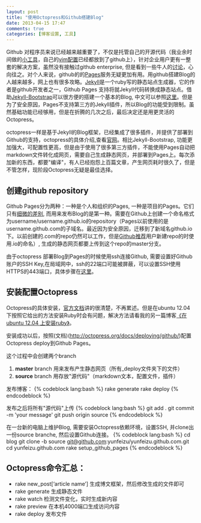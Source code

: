 ```yaml
---
layout: post
title: "使用Octopress和Github搭建Blog"
date: 2013-04-15 17:47
comments: true
categories: [博客设置, 工具]
---
```


Github 对程序员来说已经越来越重要了，不仅是托管自己的开源代码（我业余时间做的[小工具](https://github.com/yunfeizu/svnhistory)，自己的[vim配置](https://github.com/yunfeizu/dotfiles)已经都放到了github上），针对企业用户更有一整套的解决方案，虽然没有接触过github enterprise, 但是看到一些牛人的[讨论](http://www.infoq.com/cn/news/2013/02/weibo-on-git)，心向往之。对个人来说，github的的[Pages](http://pages.github.com/)服务无疑更加有用。用github搭建Blog的人越来越多，网上也有很多攻略。[Jekyll](http://jekyllrb.com/)是一个ruby写的静态站点生成器，它的作者是github开发者之一，Github Pages 支持将就Jekyll代码转换成静态站点。借助[Jekyll-Bootstrap](http://jekyllbootstrap.com/)可以很方便的搭建一个基本的Blog, 中文可以参照[这里](http://zyzhang.github.io/blog/2012/08/29/blogging-like-a-geek/)。但是为了安全原因，Pages不支持第三方的Jekyll插件，所以Blog的功能受到限制。虽然基础功能已经够用，但是在折腾的几次之后，最后决定还是用更灵活的Octopress。
<!-- more -->

octopress一样是基于Jekyll的Blog框架，已经集成了很多插件，并提供了部署到Github的支持，octopress的具体介绍,查看[官网](http://octopress.org/)。相比Jekyll-Bootstrap, 功能更加强大，可配置性更高，但是由于使用了很多第三方插件，不能使用Pages自动把markdown文件转化成网页，需要自己生成静态网页，并部署到Pages上。每次添加新的东西，都要"编译"，有人已经抱怨上百篇文章，产生网页耗时很久了，但是不管怎样，现阶段Octopress无疑是最佳选择。

## 创建github repository
Github Pages分为两种：一种是个人和组织的Pages, 一种是项目的Pages。它们只有[细微的差别](https://help.github.com/articles/user-organization-and-project-pages), 而用来发布Blog的是第一种。需要在Github上创建一个命名格式为username/username.github.io的repository（Pages以前使用的是username.github.com的子域名。最近因为安全原因，迁移到了新域名github.io下。以前创建的.com的repo仍然可以工作，但是[Github推荐](https://help.github.com/articles/should-i-rename-username-github-com-repositories-to-username-github-io)用户新建repo的时使用.io的命名）, 生成的静态网页都要上传到这个repo的master分支。

由于octopress 部署Blog到Pages的时候使用ssh连接Github, 需要设置好Github账户的SSH Key,在局域网中，ssh的22端口可能被屏蔽，可以设置SSH使用HTTPS的443端口，具体步骤在[这里](/blog/2013/04/10/setup-github-ssh-key/)。

## 安装配置Octopress
Octopress的具体安装，[官方文档](http://octopress.org/docs/setup/)讲的很清楚，不再累述。但是在ubuntu 12.04下按照它给出的方法安装Ruby时会有问题，解决方法请看我的另一篇博客[《在ubuntu 12.04 上安装ruby》](/blog/2013/04/01/install-ruby-on-ubuntu/)。

安装成功以后，按照(文档)(http://octopress.org/docs/deploying/github/)配置Octopress deploy到Github Pages。

这个过程中会创建两个branch

1. **master** branch 用来发布产生静态网页（所有_deploy文件夹下的文件）
2. **source** branch 用存放"源代码"（markdown文本，配置文件，插件）

发布博客：
{% codeblock lang:bash %}
rake generate
rake deploy
{% endcodeblock %}

发布之后将所有"源代码"上传
{% codeblock lang:bash %}
git add .
git commit -m 'your message'
git push origin source
{% endcodeblock %}

在一台新的电脑上维护Blog, 需要安装Octopress依赖环境，设置SSH, 并clone出一份source branche, 然后设置Github连接。
{% codeblock lang:bash %}
cd blog
git clone -b source git@github.com:yunfeizu/yunfeizu.github.com.git
cd yunfeizu.github.com
rake setup_github_pages
{% endcodeblock %}

## Octopress命令汇总：

* rake new_post[‘article name’] 生成博文框架，然后修改生成的文件即可
* rake generate 生成静态文件
* rake watch 检测文件变化，实时生成新内容
* rake preview 在本机4000端口生成访问内容
* rake deploy 发布文件
